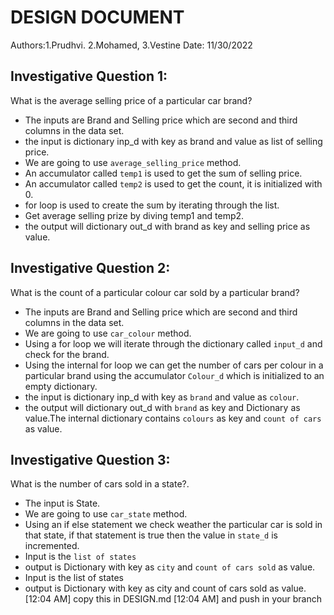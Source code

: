 # DESIGN DOCUMENT
Authors:1.Prudhvi.
        2.Mohamed,
        3.Vestine
Date: 11/30/2022
## Investigative Question 1:
What is the average selling price of a particular car brand?
* The inputs are Brand and Selling price which are second and third columns in the data set.
* the input is dictionary inp_d with key as brand and value as list of selling price.
* We are going to use `average_selling_price` method.
* An accumulator called `temp1` is used to get the sum of selling price.
* An accumulator called `temp2` is used to get the count, it is initialized with 0.
* for loop is used to create the sum by iterating through the list.
* Get average selling prize by diving temp1 and temp2.
* the output will dictionary out_d with brand as key and selling price as value.

## Investigative Question 2:
What is the count of a particular colour car sold by a particular brand?
* The inputs are Brand and Selling price which are second and third columns in the data set.
* We are going to use `car_colour` method.
* Using a for loop we will iterate through the dictionary called `input_d` and check for the brand.
* Using the internal for loop we can get the number of cars per colour in a particular brand using the accumulator `Colour_d` which is initialized to an empty dictionary.
* the input is dictionary inp_d with key as `brand` and value as `colour`.
* the output will dictionary out_d with `brand` as key and Dictionary as value.The internal dictionary contains `colours` as key and `count of cars` as value.

## Investigative Question 3:
What is the number of cars sold in a state?.
* The input is State.
* We are going to use `car_state` method.
* Using an if else statement we check weather the particular car is sold in that state, if that statement is true then the value in `state_d` is incremented. 
* Input is the `list of states`
* output is Dictionary with key as `city` and `count of cars sold` as value.
* Input is the list of states
* output is Dictionary with key as city and count of cars sold as value.
[12:04 AM]
copy this in DESIGN.md
[12:04 AM]
and push in your branch


